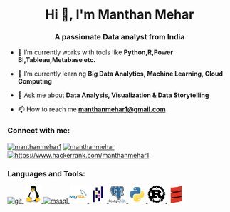 <!--[![MasterHead](https://media.licdn.com/dms/image/C4D22AQGjblgVk_NXzQ/feedshare-shrink_2048_1536/0/1677519375176?e=1680739200&v=beta&t=BVzgFIXw77-BUu4Ybn1Qc1oBeNGlNRtNDizpWkfhvMk)](https://media.licdn.com/)-->

<h1 align="center">Hi 👋, I'm Manthan Mehar</h1>
<h3 align="center">A passionate Data analyst from India</h3>

- 🔭 I’m currently works with tools like **Python,R,Power BI,Tableau,Metabase etc.**

- 🌱 I’m currently learning **Big Data Analytics, Machine Learning, Cloud Computing**

- 💬 Ask me about **Data Analysis, Visualization & Data Storytelling**

- 📫 How to reach me **manthanmehar1@gmail.com**

<h3 align="left">Connect with me:</h3>
<p align="left">
<a href="https://linkedin.com/in/manthanmehar1" target="blank"><img align="center" src="https://raw.githubusercontent.com/rahuldkjain/github-profile-readme-generator/master/src/images/icons/Social/linked-in-alt.svg" alt="manthanmehar1" height="30" width="40" /></a>
<a href="https://kaggle.com/manthanmehar" target="blank"><img align="center" src="https://raw.githubusercontent.com/rahuldkjain/github-profile-readme-generator/master/src/images/icons/Social/kaggle.svg" alt="manthanmehar" height="30" width="40" /></a>
<a href="https://www.hackerrank.com/https://www.hackerrank.com/manthanmehar1" target="blank"><img align="center" src="https://raw.githubusercontent.com/rahuldkjain/github-profile-readme-generator/master/src/images/icons/Social/hackerrank.svg" alt="https://www.hackerrank.com/manthanmehar1" height="30" width="40" /></a>
</p>

<h3 align="left">Languages and Tools:</h3>
<p align="left"> <a href="https://git-scm.com/" target="_blank" rel="noreferrer"> <img src="https://www.vectorlogo.zone/logos/git-scm/git-scm-icon.svg" alt="git" width="40" height="40"/> </a> <a href="https://www.linux.org/" target="_blank" rel="noreferrer"> <img src="https://raw.githubusercontent.com/devicons/devicon/master/icons/linux/linux-original.svg" alt="linux" width="40" height="40"/> </a> <a href="https://www.microsoft.com/en-us/sql-server" target="_blank" rel="noreferrer"> <img src="https://www.svgrepo.com/show/303229/microsoft-sql-server-logo.svg" alt="mssql" width="40" height="40"/> </a> <a href="https://www.mysql.com/" target="_blank" rel="noreferrer"> <img src="https://raw.githubusercontent.com/devicons/devicon/master/icons/mysql/mysql-original-wordmark.svg" alt="mysql" width="40" height="40"/> </a> <a href="https://pandas.pydata.org/" target="_blank" rel="noreferrer"> <img src="https://raw.githubusercontent.com/devicons/devicon/2ae2a900d2f041da66e950e4d48052658d850630/icons/pandas/pandas-original.svg" alt="pandas" width="40" height="40"/> </a> <a href="https://www.postgresql.org" target="_blank" rel="noreferrer"> <img src="https://raw.githubusercontent.com/devicons/devicon/master/icons/postgresql/postgresql-original-wordmark.svg" alt="postgresql" width="40" height="40"/> </a> <a href="https://www.python.org" target="_blank" rel="noreferrer"> <img src="https://raw.githubusercontent.com/devicons/devicon/master/icons/python/python-original.svg" alt="python" width="40" height="40"/> </a> <a href="https://www.rust-lang.org" target="_blank" rel="noreferrer"> <img src="https://raw.githubusercontent.com/devicons/devicon/master/icons/rust/rust-plain.svg" alt="rust" width="40" height="40"/> </a> <a href="https://www.scala-lang.org" target="_blank" rel="noreferrer"> <img src="https://raw.githubusercontent.com/devicons/devicon/master/icons/scala/scala-original.svg" alt="scala" width="40" height="40"/> </a> </p>
<!--
<p><img align="left" src="https://github-readme-stats.vercel.app/api/top-langs?username=manthanm9&show_icons=true&locale=en&layout=compact" alt="manthanm9" /></p>
<p>&nbsp;<img align="center" src="https://github-readme-stats.vercel.app/api?username=manthanm9&show_icons=true&locale=en" alt="manthanm9" /></p>
<p><img align="center" src="https://github-readme-streak-stats.herokuapp.com/?user=manthanm9&" alt="manthanm9" /></p> -->

